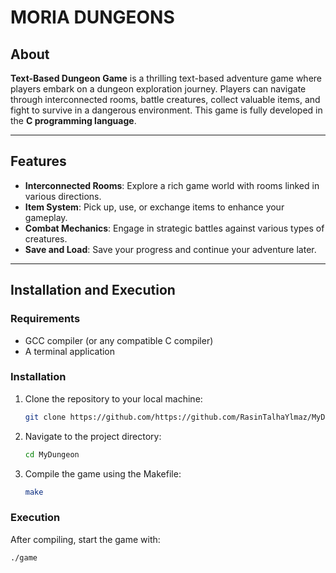 # **MORIA DUNGEONS**

## **About**  
**Text-Based Dungeon Game** is a thrilling text-based adventure game where players embark on a dungeon exploration journey. Players can navigate through interconnected rooms, battle creatures, collect valuable items, and fight to survive in a dangerous environment. This game is fully developed in the **C programming language**.

---

## **Features**  
- **Interconnected Rooms**: Explore a rich game world with rooms linked in various directions.  
- **Item System**: Pick up, use, or exchange items to enhance your gameplay.  
- **Combat Mechanics**: Engage in strategic battles against various types of creatures.  
- **Save and Load**: Save your progress and continue your adventure later.  

---

## **Installation and Execution**  

### **Requirements**  
- GCC compiler (or any compatible C compiler)  
- A terminal application  

### **Installation**  
1. Clone the repository to your local machine:  
   ```bash
   git clone https://github.com/https://github.com/RasinTalhaYlmaz/MyDungeon.git
2. Navigate to the project directory:
   ```bash
   cd MyDungeon
3. Compile the game using the Makefile:
   ```bash
   make

### Execution
After compiling, start the game with:
```bash
./game
```

